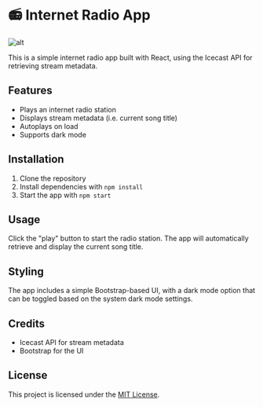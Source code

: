 # 📻 Internet Radio App

![alt](https://github.com/asharahmed/radio-app/blob/main/radio-app.png?raw=true)

This is a simple internet radio app built with React, using the Icecast API for retrieving stream metadata.

## Features

- Plays an internet radio station
- Displays stream metadata (i.e. current song title)
- Autoplays on load
- Supports dark mode

## Installation

1. Clone the repository
2. Install dependencies with `npm install`
3. Start the app with `npm start`

## Usage

Click the "play" button to start the radio station. The app will automatically retrieve and display the current song title.

## Styling

The app includes a simple Bootstrap-based UI, with a dark mode option that can be toggled based on the system dark mode settings.

## Credits

- Icecast API for stream metadata
- Bootstrap for the UI

## License

This project is licensed under the [MIT License](https://opensource.org/licenses/MIT).
